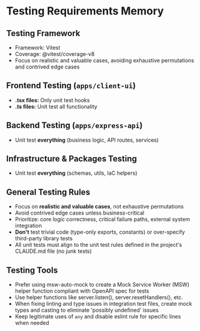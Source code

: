# Testing Requirements Memory

## Testing Framework

- Framework: Vitest
- Coverage: @vitest/coverage-v8
- Focus on realistic and valuable cases, avoiding exhaustive permutations and contrived edge cases

## Frontend Testing (`apps/client-ui`)

- **.tsx files:** Only unit test hooks
- **.ts files:** Unit test all functionality

## Backend Testing (`apps/express-api`)

- Unit test **everything** (business logic, API routes, services)

## Infrastructure & Packages Testing

- Unit test **everything** (schemas, utils, IaC helpers)

## General Testing Rules

- Focus on **realistic and valuable cases**, not exhaustive permutations
- Avoid contrived edge cases unless business-critical
- Prioritize: core logic correctness, critical failure paths, external system integration
- **Don't** test trivial code (type-only exports, constants) or over-specify third-party library tests
- All unit tests must align to the unit test rules defined in the project's CLAUDE.md file (no junk tests)

## Testing Tools

- Prefer using msw-auto-mock to create a Mock Service Worker (MSW) helper function compliant with
  OpenAPI spec for tests
- Use helper functions like server.listen(), server.resetHandlers(), etc.
- When fixing linting and type issues in integration test files, create mock types and casting to eliminate 'possibly undefined'
  issues
- Keep legitimate uses of `any` and disable eslint rule for specific lines when needed
